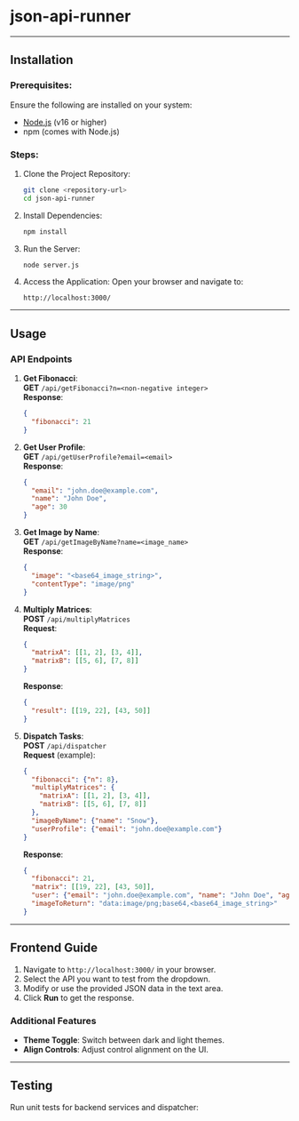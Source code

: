 # json-api-runner
---

## Installation

### Prerequisites:
Ensure the following are installed on your system:
- [Node.js](https://nodejs.org/) (v16 or higher)
- npm (comes with Node.js)

### Steps:

1. Clone the Project Repository:
   ```bash
   git clone <repository-url>
   cd json-api-runner
   ```

2. Install Dependencies:
   ```bash
   npm install
   ```

3. Run the Server:
   ```bash
   node server.js
   ```

4. Access the Application:
   Open your browser and navigate to:
   ```
   http://localhost:3000/
   ```

---

## Usage

### API Endpoints
1. **Get Fibonacci**:  
   **GET** `/api/getFibonacci?n=<non-negative integer>`  
   **Response**:
   ```json
   {
     "fibonacci": 21
   }
   ```

2. **Get User Profile**:  
   **GET** `/api/getUserProfile?email=<email>`  
   **Response**:
   ```json
   {
     "email": "john.doe@example.com",
     "name": "John Doe",
     "age": 30
   }
   ```

3. **Get Image by Name**:  
   **GET** `/api/getImageByName?name=<image_name>`  
   **Response**:
   ```json
   {
     "image": "<base64_image_string>",
     "contentType": "image/png"
   }
   ```

4. **Multiply Matrices**:  
   **POST** `/api/multiplyMatrices`  
   **Request**:
   ```json
   {
     "matrixA": [[1, 2], [3, 4]],
     "matrixB": [[5, 6], [7, 8]]
   }
   ```
   **Response**:
   ```json
   {
     "result": [[19, 22], [43, 50]]
   }
   ```

5. **Dispatch Tasks**:  
   **POST** `/api/dispatcher`  
   **Request** (example):
   ```json
   {
     "fibonacci": {"n": 8},
     "multiplyMatrices": {
       "matrixA": [[1, 2], [3, 4]],
       "matrixB": [[5, 6], [7, 8]]
     },
     "imageByName": {"name": "Snow"},
     "userProfile": {"email": "john.doe@example.com"}
   }
   ```
   **Response**:
   ```json
   {
     "fibonacci": 21,
     "matrix": [[19, 22], [43, 50]],
     "user": {"email": "john.doe@example.com", "name": "John Doe", "age": 30},
     "imageToReturn": "data:image/png;base64,<base64_image_string>"
   }
   ```

---

## Frontend Guide

1. Navigate to `http://localhost:3000/` in your browser.
2. Select the API you want to test from the dropdown.
3. Modify or use the provided JSON data in the text area.
4. Click **Run** to get the response.

### Additional Features
- **Theme Toggle**: Switch between dark and light themes.
- **Align Controls**: Adjust control alignment on the UI.

---

## Testing

Run unit tests for backend services and dispatcher:

